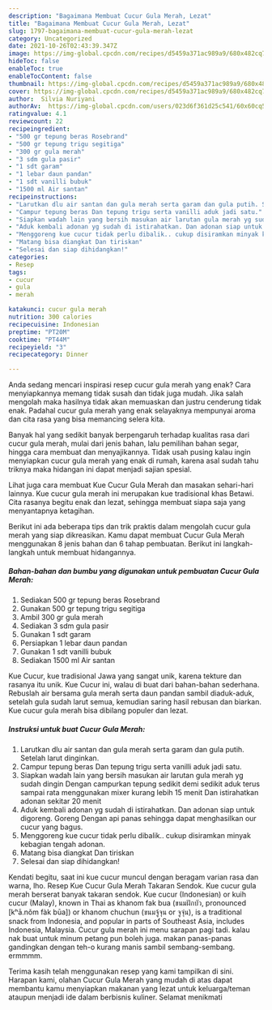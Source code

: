 ```yaml
---
description: "Bagaimana Membuat Cucur Gula Merah, Lezat"
title: "Bagaimana Membuat Cucur Gula Merah, Lezat"
slug: 1797-bagaimana-membuat-cucur-gula-merah-lezat
category: Uncategorized
date: 2021-10-26T02:43:39.347Z
image: https://img-global.cpcdn.com/recipes/d5459a371ac989a9/680x482cq70/cucur-gula-merah-foto-resep-utama.jpg
hideToc: false
enableToc: true
enableTocContent: false
thumbnail: https://img-global.cpcdn.com/recipes/d5459a371ac989a9/680x482cq70/cucur-gula-merah-foto-resep-utama.jpg
cover: https://img-global.cpcdn.com/recipes/d5459a371ac989a9/680x482cq70/cucur-gula-merah-foto-resep-utama.jpg
author:  Silvia Nuriyani
authorAv:  https://img-global.cpcdn.com/users/023d6f361d25c541/60x60cq50/avatar.jpg
ratingvalue: 4.1
reviewcount: 22
recipeingredient:
- "500 gr tepung beras Rosebrand"
- "500 gr tepung trigu segitiga"
- "300 gr gula merah"
- "3 sdm gula pasir"
- "1 sdt garam"
- "1 lebar daun pandan"
- "1 sdt vanilli bubuk"
- "1500 ml Air santan"
recipeinstructions:
- "Larutkan dlu air santan dan gula merah serta garam dan gula putih. Setelah larut dinginkan."
- "Campur tepung beras Dan tepung trigu serta vanilli aduk jadi satu."
- "Siapkan wadah lain yang bersih masukan air larutan gula merah yg sudah dingin Dengan campurkan tepung sedikit demi sedikit aduk terus sampai rata menggunakan mixer kurang lebih 15 menit Dan istirahatkan adonan sekitar 20 menit"
- "Aduk kembali adonan yg sudah di istirahatkan. Dan adonan siap untuk digoreng. Goreng Dengan api panas sehingga dapat menghasilkan our cucur yang bagus."
- "Menggoreng kue cucur tidak perlu dibalik.. cukup disiramkan minyak kebagian tengah adonan."
- "Matang bisa diangkat Dan tiriskan"
- "Selesai dan siap dihidangkan!"
categories:
- Resep
tags:
- cucur
- gula
- merah

katakunci: cucur gula merah 
nutrition: 300 calories
recipecuisine: Indonesian
preptime: "PT20M"
cooktime: "PT44M"
recipeyield: "3"
recipecategory: Dinner

---
```



Anda sedang mencari inspirasi resep cucur gula merah yang enak? Cara menyiapkannya memang tidak susah dan tidak juga mudah. Jika salah mengolah maka hasilnya tidak akan memuaskan dan justru cenderung tidak enak. Padahal cucur gula merah yang enak selayaknya mempunyai aroma dan cita rasa yang bisa memancing selera kita.


Banyak hal yang sedikit banyak berpengaruh terhadap kualitas rasa dari cucur gula merah, mulai dari jenis bahan, lalu pemilihan bahan segar, hingga cara membuat dan menyajikannya. Tidak usah pusing kalau ingin menyiapkan cucur gula merah yang enak di rumah, karena asal sudah tahu triknya maka hidangan ini dapat menjadi sajian spesial.

Lihat juga cara membuat Kue Cucur Gula Merah dan masakan sehari-hari lainnya. Kue cucur gula merah ini merupakan kue tradisional khas Betawi. Cita rasanya begitu enak dan lezat, sehingga membuat siapa saja yang menyantapnya ketagihan.


Berikut ini ada beberapa tips dan trik praktis dalam mengolah cucur gula merah yang siap dikreasikan. Kamu dapat membuat Cucur Gula Merah menggunakan 8 jenis bahan dan 6 tahap pembuatan. Berikut ini langkah-langkah untuk membuat hidangannya.

<!--inarticleads1-->

##### Bahan-bahan dan bumbu yang digunakan untuk pembuatan Cucur Gula Merah:

1. Sediakan 500 gr tepung beras Rosebrand
1. Gunakan 500 gr tepung trigu segitiga
1. Ambil 300 gr gula merah
1. Sediakan 3 sdm gula pasir
1. Gunakan 1 sdt garam
1. Persiapkan 1 lebar daun pandan
1. Gunakan 1 sdt vanilli bubuk
1. Sediakan 1500 ml Air santan


Kue Cucur, kue tradisional Jawa yang sangat unik, karena tekture dan rasanya itu unik. Kue Cucur ini, walau di buat dari bahan-bahan sederhana. Rebuslah air bersama gula merah serta daun pandan sambil diaduk-aduk, setelah gula sudah larut semua, kemudian saring hasil rebusan dan biarkan. Kue cucur gula merah bisa dibilang populer dan lezat. 

<!--inarticleads2-->

##### Instruksi untuk buat Cucur Gula Merah:

1. Larutkan dlu air santan dan gula merah serta garam dan gula putih. Setelah larut dinginkan.
1. Campur tepung beras Dan tepung trigu serta vanilli aduk jadi satu.
1. Siapkan wadah lain yang bersih masukan air larutan gula merah yg sudah dingin Dengan campurkan tepung sedikit demi sedikit aduk terus sampai rata menggunakan mixer kurang lebih 15 menit Dan istirahatkan adonan sekitar 20 menit
1. Aduk kembali adonan yg sudah di istirahatkan. Dan adonan siap untuk digoreng. Goreng Dengan api panas sehingga dapat menghasilkan our cucur yang bagus.
1. Menggoreng kue cucur tidak perlu dibalik.. cukup disiramkan minyak kebagian tengah adonan.
1. Matang bisa diangkat Dan tiriskan
1. Selesai dan siap dihidangkan!

Kendati begitu, saat ini kue cucur muncul dengan beragam varian rasa dan warna, lho. Resep Kue Cucur Gula Merah Takaran Sendok. Kue cucur gula merah berserat banyak takaran sendok. Kue cucur (Indonesian) or kuih cucur (Malay), known in Thai as khanom fak bua (ขนมฝักบัว, pronounced [kʰā.nǒm fàk būa]) or khanom chuchun (ขนมจู้จุน or จูจุ่น), is a traditional snack from Indonesia, and popular in parts of Southeast Asia, includes Indonesia, Malaysia. Cucur gula merah ini menu sarapan pagi tadi. kalau nak buat untuk minum petang pun boleh juga. makan panas-panas gandingkan dengan teh-o kurang manis sambil sembang-sembang. ermmmm. 

Terima kasih telah menggunakan resep yang kami tampilkan di sini. Harapan kami, olahan Cucur Gula Merah yang mudah di atas dapat membantu kamu menyiapkan makanan yang lezat untuk keluarga/teman ataupun menjadi ide dalam berbisnis kuliner. Selamat menikmati
